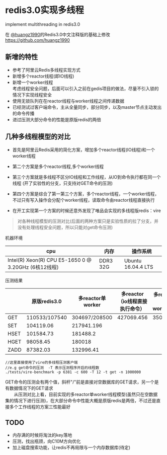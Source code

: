 
# redis3.0实现多线程
implement multithreading in redis3.0

在 [@huangz1990](https://github.com/huangz1990)的Redis3.0中文注释版的基础上修改 https://github.com/huangz1990

## 新增的特性

* 参考了阿里云Redis多线程实现方式
* 新增多个reactor线程(即IO线程)
* 新增一个worker线程  
    考虑线程安全问题，后面可以引入之前在gedis项目的做法，尽量不引入锁的情况下实现线程安全
* 使用无锁队列在在reactor线程与worker线程之间传递数据    
* 已经测试过客户端命令，主从全量同步，部分同步，以及master节点主动发出的命令传播
* 进过压测大部分命令的性能是原版redis的两倍

## 几种多线程模型的对比
* 首先是阿里云Redis采用的简化方案，增加多个reactor线程(IO线程)和一个worker线程  
  
* 第二个方案是多个reactor线程,多个worker线程  

* 第三个方案就是多线程不区分IO线程和工作线程，从IO到命令执行都在同一个线程  (开了实验性的分支，只支持对GET命令的压测)
  
* 第四个方案是综合了第一第三个方案，多个reactor线程，一个worker线程，不过只有写入操作会分配个worker线程，读取命令由reactor线程直接执行
  
* 在开工实现第一个方案的时候还意外发现了唯品会实现的多线程版redis：vire


> 对各种线程模型的压测对比(后面的两种方案只是实验性质的拉了分支，并没有处理线程安全问题，所以只能对get命令压测)

机器环境

|cpu     |  内存   | 操作系统 |
| ------ | ------ | ------|
| Intel(R) Xeon(R) CPU E5-1650 0 @ 3.20GHz (6核12线程) | DDR3 32G|Ubuntu 16.04.4 LTS|

压测结果

|        | 原版redis3.0   | 多reactor单worker |多reactor（io线程直接执行命令）|多reactor多worker(*)|
| ------ | ------        | ------             | ------ | ------ |
| GET    | 110533/107540 | 304697/208500 |   427069.456|  350202.9|
| SET    | 104119.06   | 217941.196 | | | |
| HSET    | 101584.73   | 181488.2 | | | |
| HGET    | 98058.45   | 180018 | | | |
| ZADD    | 87382.03   | 132996.41 | | | |

```
//这里直接使用了vire的多线程压测客户端
//e.g get命令的压测  -T 表示压测程序开启的线程数
./tests/vire-benchmark -p 6381 -c 600 -T 12 -t get -n 1000000
```
GET命令的压测会有两个值，斜杆"/"前是直接对空数据库的GET请求，另一个是有数据情况下的GET请求  
&emsp;&emsp;从压测对比上看，目前实现的多reactor单worker线程模型(虽然只在空数据集的情况下进行压测)，在大部分命令中性能大概是原版redis是两倍，不过还是直接多个工作线程的方案三性能最好   


## TODO

* 内存满的时候将淘汰的key落地
* 压测，找出瓶颈，向C10M方向优化
* 加上磁盘搜索功能，让redis不再局限与一个内存数据库(待定)